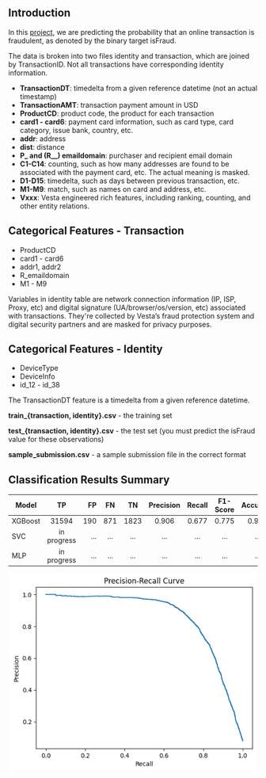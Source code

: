 ## Introduction

In this [project](https://www.kaggle.com/competitions/ieee-fraud-detection/data), we are predicting the probability that an online transaction is fraudulent, as denoted by the binary target isFraud.

The data is broken into two files identity and transaction, which are joined by TransactionID. Not all transactions have corresponding identity information.


* **TransactionDT**: timedelta from a given reference datetime (not an actual timestamp)
* **TransactionAMT**: transaction payment amount in USD
* **ProductCD**: product code, the product for each transaction
* **card1 - card6**: payment card information, such as card type, card category, issue bank, country, etc.
* **addr**: address
* **dist**: distance
* **P_ and (R__) emaildomain**: purchaser and recipient email domain
* **C1-C14**: counting, such as how many addresses are found to be associated with the payment card, etc. The actual meaning is masked.
* **D1-D15**: timedelta, such as days between previous transaction, etc.
* **M1-M9**: match, such as names on card and address, etc.
* **Vxxx**: Vesta engineered rich features, including ranking, counting, and other entity relations.

## Categorical Features - Transaction

* ProductCD
* card1 - card6
* addr1, addr2
* R_emaildomain
* M1 - M9

Variables in identity table are network connection information (IP, ISP, Proxy, etc) and digital signature (UA/browser/os/version, etc) associated with transactions.
They're collected by Vesta’s fraud protection system and digital security partners and are masked for privacy purposes.

## Categorical Features - Identity

* DeviceType
* DeviceInfo
* id_12 - id_38

The TransactionDT feature is a timedelta from a given reference datetime.

**train_{transaction, identity}.csv** - the training set

**test_{transaction, identity}.csv** - the test set (you must predict the isFraud value for these observations)

**sample_submission.csv** - a sample submission file in the correct format

## Classification Results Summary

| Model         |   TP  | FP | FN | TN | Precision | Recall | F1-Score | Accuracy | ROC AUC |
| ------------- |:-----:| -----:|:--:|:--:|:--:|:---------:|:------:|:--------:|:-------:|
| XGBoost    | 31594   | 190    | 871  | 1823  | 0.906 | 0.677  | 0.775  | 0.969  | 0.835  |
| SVC    | in progress   | ... | ... |... | ... | ... | ... | ... | ...    |
| MLP    | in progress   | ... | ... |... | ... | ... | ... | ... | ...    |

<p align="center">
  <img width="500" src="https://github.com/r2rro/Credit-Card-Fraud-Detection/blob/main/images/roc_auc.png" alt="roc_auc">
</p>
